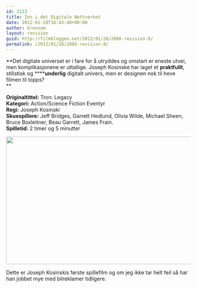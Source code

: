 ```yaml
---
id: 2123
title: Inn i det Digitale Nettverket
date: 2012-01-28T16:43:40+00:00
author: brennum
layout: revision
guid: http://filmbloggen.net/2012/01/28/2066-revision-8/
permalink: /2012/01/28/2066-revision-8/
---
```

**Det digitale universet er i fare for å utryddes og omstart er eneste utvei, men komplikasjonene er uttallige. Joseph Kosinske har laget et **praktfullt**, stilistisk og ******underlig** digitalt univers, men er designen nok til heve filmen til topps?  
** 

<!--more-->

**Originaltittel:** Tron: Legacy  
**Kategori:** Action/Science Fiction Eventyr  
**Regi:** Joseph Kosinski  
**Skuespillere:** Jeff Bridges, Garrett Hedlund, Olivia Wilde, Michael Sheen, Bruce Boxleitner, Beau Garrett, James Frain.  
**Spilletid:** 2 timer og 5 minutter

<a href="http://filmbloggen.net/?attachment_id=2118" rel="attachment wp-att-2118"><img class="alignnone size-large wp-image-2118" src="http://filmbloggen.net/wp-content/uploads//2012/01/2010_tron_legacy_048-620x348.jpg" alt="" width="620" height="348" /></a>

Dette er Joseph Kosinskis første spillefilm og om jeg ikke tar helt feil så har han jobbet mye med bilreklamer tidligere.
